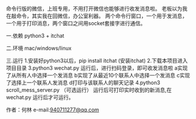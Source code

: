 命令行版的微信，上班专用，不用打开微信也能够进行收发消息啦。
老板以为我在敲命令，其实我在回微信，办公室利器。
两个命令行窗口，一个用于发消息，一个用于打印消息，两个窗口之间用socket套接字进行通信。

一.依赖 
python3 + itchat

二.环境 
mac/windows/linux

三.运行
1.安装好python3以后，pip install itchat (安装itchat)
2.下载本项目进入项目目录
3.python3 wechat.py
运行后，进行扫码登录，即可收发消息啦
a实现了从所有人中选择一个发消息
b实现了从最近10个联系人中选择一个发消息
c实现了选择上一个联系人发消息
d打印与该联系人的聊天记录
4.python3 scroll_mess_server.py （可选运行）
  运行后可打印实时收到的新消息,在 wechat.py 运行后才可运行。


 作者：何林 
 e-mail:940711277@qq.com



